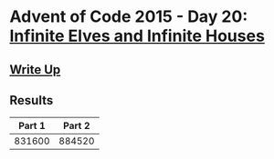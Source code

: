 # Advent of Code 2015 - Day 20: [Infinite Elves and Infinite Houses](https://adventofcode.com/2015/day/20)

## [Write Up](https://github.com/CodingAP/advent-of-code/blob/main/writeups/2015/day20_writeup.md)
## Results
| Part 1 | Part 2 | 
|:---:|:---:|
| 831600 | 884520 |